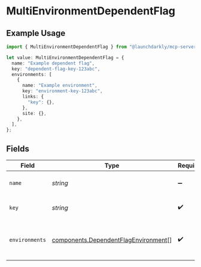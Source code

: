 # MultiEnvironmentDependentFlag

## Example Usage

```typescript
import { MultiEnvironmentDependentFlag } from "@launchdarkly/mcp-server/models/components";

let value: MultiEnvironmentDependentFlag = {
  name: "Example dependent flag",
  key: "dependent-flag-key-123abc",
  environments: [
    {
      name: "Example environment",
      key: "environment-key-123abc",
      links: {
        "key": {},
      },
      site: {},
    },
  ],
};
```

## Fields

| Field                                                                                        | Type                                                                                         | Required                                                                                     | Description                                                                                  | Example                                                                                      |
| -------------------------------------------------------------------------------------------- | -------------------------------------------------------------------------------------------- | -------------------------------------------------------------------------------------------- | -------------------------------------------------------------------------------------------- | -------------------------------------------------------------------------------------------- |
| `name`                                                                                       | *string*                                                                                     | :heavy_minus_sign:                                                                           | The flag name                                                                                | Example dependent flag                                                                       |
| `key`                                                                                        | *string*                                                                                     | :heavy_check_mark:                                                                           | The flag key                                                                                 | dependent-flag-key-123abc                                                                    |
| `environments`                                                                               | [components.DependentFlagEnvironment](../../models/components/dependentflagenvironment.md)[] | :heavy_check_mark:                                                                           | A list of environments in which the dependent flag appears                                   |                                                                                              |